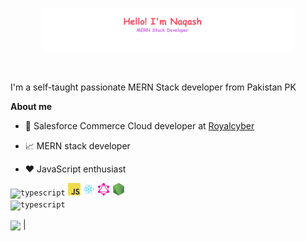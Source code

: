 <p align="center"><a href="https://github.com/shahidnaqash"><img width="80%" alt="Hello, I'm Anurag. I do open source!" src="./assets/gh-readme-header.png" /></a></p>

<br />

I'm a self-taught passionate MERN Stack developer from Pakistan PK

**About me**

- 💼 Salesforce Commerce Cloud developer at [Royalcyber](http://royalcyber.com/)

- 📈 MERN stack developer

- ❤️ JavaScript enthusiast


<code><img height="20" alt="typescript" src="https://firebounty.com/image/483-rust-lang-the-rust-programming-language"></code>
<code><img height="20" alt="javascript" src="https://raw.githubusercontent.com/github/explore/80688e429a7d4ef2fca1e82350fe8e3517d3494d/topics/javascript/javascript.png"></code>
<code><img height="20" alt="react" src="https://raw.githubusercontent.com/github/explore/80688e429a7d4ef2fca1e82350fe8e3517d3494d/topics/react/react.png"></code>
<code><img height="20" alt="graphql" src="https://raw.githubusercontent.com/github/explore/5c058a388828bb5fde0bcafd4bc867b5bb3f26f3/topics/graphql/graphql.png"></code>
<code><img height="20" alt="nodejs" src="https://raw.githubusercontent.com/github/explore/80688e429a7d4ef2fca1e82350fe8e3517d3494d/topics/nodejs/nodejs.png"></code>    
<code><img height="20" alt="typescript" src="https://p7.hiclipart.com/preview/632/675/720/salesforce-com-cloud-computing-salesforce-marketing-cloud-customer-relationship-management-business-cloud-computing.jpg"></code>

 <a href="https://github.com/anuraghazra/github-readme-stats"><img align="center" src="https://github-readme-stats.vercel.app/api/top-langs/?username=shahidnaqash&layout=compact&theme=buefy&hide_border=true" /></a> |



